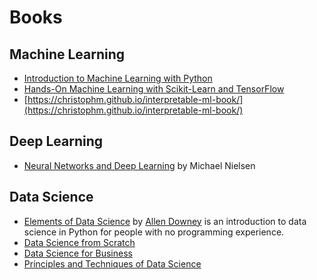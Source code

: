 # Books

## Machine Learning

* [Introduction to Machine Learning with Python](http://shop.oreilly.com/product/0636920030515.do)
* [Hands-On Machine Learning with Scikit-Learn and TensorFlow](http://shop.oreilly.com/product/0636920052289.do)
* [https://christophm.github.io/interpretable-ml-book/](https://christophm.github.io/interpretable-ml-book/)

## Deep Learning

* [Neural Networks and Deep Learning](http://neuralnetworksanddeeplearning.com) by Michael Nielsen

## Data Science

* [Elements of Data Science](https://allendowney.github.io/ElementsOfDataScience/)
by [Allen Downey](http://www.allendowney.com/wp/) is an introduction to data science in Python for people with no programming experience.
* [Data Science from Scratch](http://shop.oreilly.com/product/0636920033400.do)
* [Data Science for Business](http://data-science-for-biz.com)
* [Principles and Techniques of Data Science](https://www.textbook.ds100.org/)

